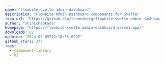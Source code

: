 ```yaml
---
name: "flowbite-svelte-admin-dashboard"
description: "Flowbite Admin Dashboard components for Svelte"
repo_url: "https://github.com/themesberg/flowbite-svelte-admin-dashboard"
author: "shinichiokada"
homepage: "https://flowbite-svelte-admin-dashboard.vercel.app/"
downloads: 82
updated: "2024-02-09T19:18:55.629Z"
github_stars: 377
tags: 
  - component-library
  - ui
---
```

